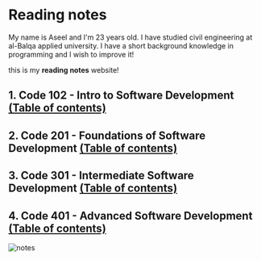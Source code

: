 # Reading notes 

My name is Aseel and I'm 23 years old. I have studied civil engineering at al-Balqa applied university. I have a short background knowledge in programming and I wish to improve it!

this is my **reading notes** website! 

## 1. Code 102 - Intro to Software Development [(Table of contents)](https://aseelhamamreh.github.io/reading-notes/code102)

## 2. Code 201 - Foundations of Software Development [(Table of contents)](https://aseelhamamreh.github.io/reading-notes/code201)

## 3. Code 301 - Intermediate Software Development [(Table of contents)](https://aseelhamamreh.github.io/reading-notes/code301)

## 4. Code 401 - Advanced Software Development [(Table of contents)](https://aseelhamamreh.github.io/reading-notes/code401)
![notes](https://previews.123rf.com/images/mehaniq/mehaniq1810/mehaniq181004542/110564738-javascript-functions-variables-objects-monitor-closeup-of-function-source-code-it-specialist-workpla.jpg)

